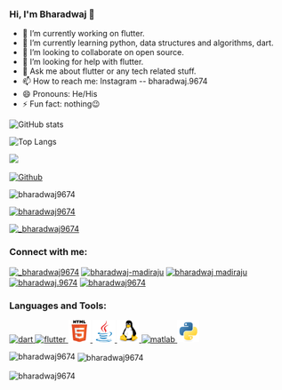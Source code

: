 ### Hi, I'm Bharadwaj 👋


- 🔭 I’m currently working on flutter.
- 🌱 I’m currently learning python, data structures and algorithms, dart.
- 👯 I’m looking to collaborate on open source.
- 🤔 I’m looking for help with flutter.
- 💬 Ask me about flutter or any tech related stuff.
- 📫 How to reach me: Instagram -- bharadwaj.9674
- 😄 Pronouns: He/His
- ⚡ Fun fact: nothing😉


![GitHub stats](https://github-readme-stats.vercel.app/api?username=bharadwaj9674&show_icons=true&theme=radical)

![Top Langs](https://github-readme-stats.vercel.app/api/top-langs/?username=bharadwaj9674&theme=radical)

![](https://visitor-badge.laobi.icu/badge?page_id=bharadwaj9674.bharadwaj.9674)

[![Github](https://img.shields.io/github/followers/bharadwaj9674?label=Follow&style=social)](https://github.com/bharadwaj9674)






<p align="left"> <img src="https://komarev.com/ghpvc/?username=bharadwaj9674&label=Profile%20views&color=0e75b6&style=flat" alt="bharadwaj9674" /> </p>

<p align="left"> <a href="https://github.com/ryo-ma/github-profile-trophy"><img src="https://github-profile-trophy.vercel.app/?username=bharadwaj9674" alt="bharadwaj9674" /></a> </p>

<p align="left"> <a href="https://twitter.com/_bharadwaj9674" target="blank"><img src="https://img.shields.io/twitter/follow/_bharadwaj9674?logo=twitter&style=for-the-badge" alt="_bharadwaj9674" /></a> </p>

<h3 align="left">Connect with me:</h3>
<p align="left">
<a href="https://twitter.com/_bharadwaj9674" target="blank"><img align="center" src="https://raw.githubusercontent.com/rahuldkjain/github-profile-readme-generator/master/src/images/icons/Social/twitter.svg" alt="_bharadwaj9674" height="30" width="40" /></a>
<a href="https://stackoverflow.com/users/bharadwaj-madiraju" target="blank"><img align="center" src="https://raw.githubusercontent.com/rahuldkjain/github-profile-readme-generator/master/src/images/icons/Social/stack-overflow.svg" alt="bharadwaj-madiraju" height="30" width="40" /></a>
<a href="https://kaggle.com/bharadwaj madiraju" target="blank"><img align="center" src="https://raw.githubusercontent.com/rahuldkjain/github-profile-readme-generator/master/src/images/icons/Social/kaggle.svg" alt="bharadwaj madiraju" height="30" width="40" /></a>
<a href="https://instagram.com/bharadwaj.9674" target="blank"><img align="center" src="https://raw.githubusercontent.com/rahuldkjain/github-profile-readme-generator/master/src/images/icons/Social/instagram.svg" alt="bharadwaj.9674" height="30" width="40" /></a>
<a href="https://www.codechef.com/users/bharadwaj9674" target="blank"><img align="center" src="https://cdn.jsdelivr.net/npm/simple-icons@3.1.0/icons/codechef.svg" alt="bharadwaj9674" height="30" width="40" /></a>
</p>

<h3 align="left">Languages and Tools:</h3>
<p align="left"> <a href="https://dart.dev" target="_blank" rel="noreferrer"> <img src="https://www.vectorlogo.zone/logos/dartlang/dartlang-icon.svg" alt="dart" width="40" height="40"/> </a> <a href="https://flutter.dev" target="_blank" rel="noreferrer"> <img src="https://www.vectorlogo.zone/logos/flutterio/flutterio-icon.svg" alt="flutter" width="40" height="40"/> </a> <a href="https://www.w3.org/html/" target="_blank" rel="noreferrer"> <img src="https://raw.githubusercontent.com/devicons/devicon/master/icons/html5/html5-original-wordmark.svg" alt="html5" width="40" height="40"/> </a> <a href="https://www.java.com" target="_blank" rel="noreferrer"> <img src="https://raw.githubusercontent.com/devicons/devicon/master/icons/java/java-original.svg" alt="java" width="40" height="40"/> </a> <a href="https://www.linux.org/" target="_blank" rel="noreferrer"> <img src="https://raw.githubusercontent.com/devicons/devicon/master/icons/linux/linux-original.svg" alt="linux" width="40" height="40"/> </a> <a href="https://www.mathworks.com/" target="_blank" rel="noreferrer"> <img src="https://upload.wikimedia.org/wikipedia/commons/2/21/Matlab_Logo.png" alt="matlab" width="40" height="40"/> </a> <a href="https://www.python.org" target="_blank" rel="noreferrer"> <img src="https://raw.githubusercontent.com/devicons/devicon/master/icons/python/python-original.svg" alt="python" width="40" height="40"/> </a> </p>

<p><img align="left" src="https://github-readme-stats.vercel.app/api/top-langs?username=bharadwaj9674&show_icons=true&locale=en&layout=compact" alt="bharadwaj9674" /></p>

<p>&nbsp;<img align="center" src="https://github-readme-stats.vercel.app/api?username=bharadwaj9674&show_icons=true&locale=en" alt="bharadwaj9674" /></p>

<p><img align="center" src="https://github-readme-streak-stats.herokuapp.com/?user=bharadwaj9674&" alt="bharadwaj9674" /></p>

